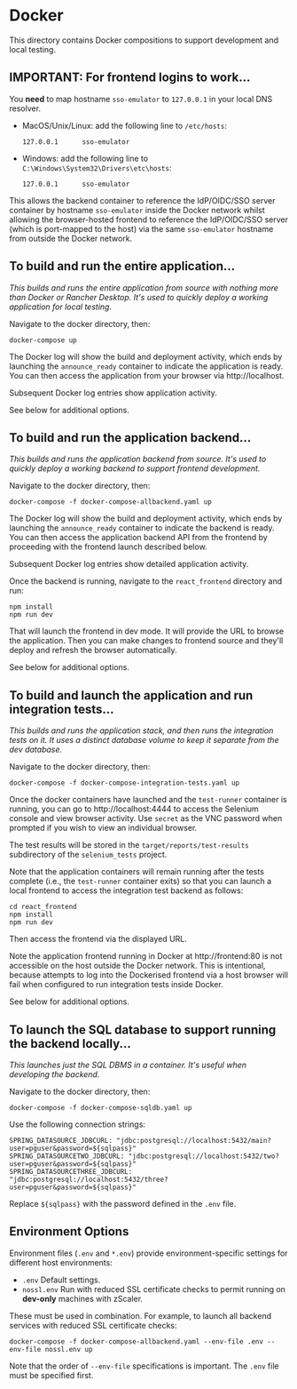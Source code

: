 # Docker

This directory contains Docker compositions to support development and local testing.

## IMPORTANT: For frontend logins to work...

You **need** to map hostname `sso-emulator` to `127.0.0.1` in your local DNS resolver.
- MacOS/Unix/Linux: add the following line to `/etc/hosts`:
   ```
   127.0.0.1      sso-emulator
  ```
- Windows: add the following line to `C:\Windows\System32\Drivers\etc\hosts`:
   ```
   127.0.0.1      sso-emulator
   ```

This allows the backend
container to reference the IdP/OIDC/SSO server container by hostname `sso-emulator` inside the Docker network
whilst allowing the browser-hosted frontend to reference the IdP/OIDC/SSO server (which is port-mapped to the host) via the same
`sso-emulator` hostname from outside the Docker network.

## To build and run the entire application...

*This builds and runs the entire application from source with nothing more than Docker or Rancher Desktop. 
It's used to quickly deploy a working application for local testing.*

Navigate to the docker directory, then:
```shell
docker-compose up
```

The Docker log will show the build and deployment activity, which ends by launching the `announce_ready`
container to indicate the application is ready. You can then access the application from your browser via 
http://localhost. 

Subsequent Docker log entries show application activity.

See below for additional options.

## To build and run the application backend...

*This builds and runs the application backend from source. It's used to quickly deploy a working backend to support frontend
development.*

Navigate to the docker directory, then:
```shell
docker-compose -f docker-compose-allbackend.yaml up
```

The Docker log will show the build and deployment activity, which ends by launching the `announce_ready`
container to indicate the backend is ready. You can then access the application backend API from the frontend
by proceeding with the frontend launch described below.

Subsequent Docker log entries show detailed application activity.

Once the backend is running, navigate to the `react_frontend` directory and run:
```shell
npm install
npm run dev
```

That will launch the frontend in dev mode. It will provide the URL to browse the application.
Then you can make changes to frontend source and they'll deploy and refresh the browser automatically.

See below for additional options.

## To build and launch the application and run integration tests...

*This builds and runs the application stack, and then runs the integration tests on it. 
It uses a distinct database volume to keep it separate from the dev database.*

Navigate to the docker directory, then:
```shell
docker-compose -f docker-compose-integration-tests.yaml up
```

Once the docker containers have launched and the `test-runner` container is running, 
you can go to http://localhost:4444 to access the Selenium console and view browser activity. 
Use `secret` as the VNC password when prompted if you wish to view an individual browser.

The test results will be stored in the `target/reports/test-results` subdirectory of the `selenium_tests` project.

Note that the application containers will remain running after the tests complete (i.e., the `test-runner` container
exits) so that you can launch a local frontend to access the integration test backend as follows:
```shell
cd react_frontend
npm install
npm run dev
```
Then access the frontend via the displayed URL.

Note the application frontend running in Docker at http://frontend:80 is not accessible on the host outside the Docker network.
This is intentional, because attempts to log into the Dockerised frontend via a host browser will fail when 
configured to run integration tests inside Docker.

See below for additional options.

## To launch the SQL database to support running the backend locally...

*This launches just the SQL DBMS in a container. It's useful when developing the backend.*

Navigate to the docker directory, then:
```shell
docker-compose -f docker-compose-sqldb.yaml up
```

Use the following connection strings:
```
SPRING_DATASOURCE_JDBCURL: "jdbc:postgresql://localhost:5432/main?user=pguser&password=${sqlpass}"
SPRING_DATASOURCETWO_JDBCURL: "jdbc:postgresql://localhost:5432/two?user=pguser&password=${sqlpass}"
SPRING_DATASOURCETHREE_JDBCURL: "jdbc:postgresql://localhost:5432/three?user=pguser&password=${sqlpass}"
```
Replace `${sqlpass}` with the password defined in the `.env` file.

## Environment Options

Environment files (`.env` and `*.env`) provide environment-specific settings for different host environments:

- `.env` Default settings.
- `nossl.env` Run with reduced SSL certificate checks to permit running on **dev-only** machines with zScaler.

These must be used in combination. For example, to launch all backend services with reduced SSL certificate checks:

```shell
docker-compose -f docker-compose-allbackend.yaml --env-file .env --env-file nossl.env up
```

Note that the order of `--env-file` specifications is important. The `.env` file must be specified first.
